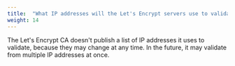 ```yaml
---
title:  "What IP addresses will the Let's Encrypt servers use to validate my web server?"
weight: 14
---
```


The Let's Encrypt CA doesn't publish a list of IP addresses it uses to validate, because they may change at any time. In the future, it may validate from multiple IP addresses at once.
